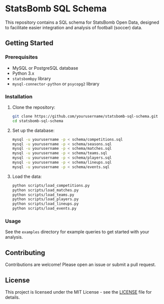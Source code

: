 # StatsBomb SQL Schema

This repository contains a SQL schema for StatsBomb Open Data, designed to facilitate easier integration and analysis of football (soccer) data.

## Getting Started

### Prerequisites

- MySQL or PostgreSQL database
- Python 3.x
- `statsbombpy` library
- `mysql-connector-python` or `psycopg2` library

### Installation

1. Clone the repository:
   ```bash
   git clone https://github.com/yourusername/statsbomb-sql-schema.git
   cd statsbomb-sql-schema
   ```

2. Set up the database:
   ```bash
   mysql -u yourusername -p < schema/competitions.sql
   mysql -u yourusername -p < schema/seasons.sql
   mysql -u yourusername -p < schema/matches.sql
   mysql -u yourusername -p < schema/teams.sql
   mysql -u yourusername -p < schema/players.sql
   mysql -u yourusername -p < schema/lineups.sql
   mysql -u yourusername -p < schema/events.sql
   ```

3. Load the data:
   ```bash
   python scripts/load_competitions.py
   python scripts/load_matches.py
   python scripts/load_teams.py
   python scripts/load_players.py
   python scripts/load_lineups.py
   python scripts/load_events.py
   ```

### Usage

See the `examples` directory for example queries to get started with your analysis.

## Contributing

Contributions are welcome! Please open an issue or submit a pull request.

## License

This project is licensed under the MIT License - see the [LICENSE](LICENSE) file for details.